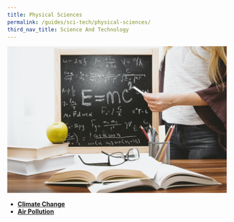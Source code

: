 ```yaml
---
title: Physical Sciences
permalink: /guides/sci-tech/physical-sciences/
third_nav_title: Science And Technology
---
```

<img src="/images/category/physical-science.jpg" alt="physical science banner" style="width:800px;" />

- [**Climate Change**](/guides/sci-tech/physical-sciences/climate-change)
- [**Air Pollution**](/guides/sci-tech/physical-sciences/air-pollution)